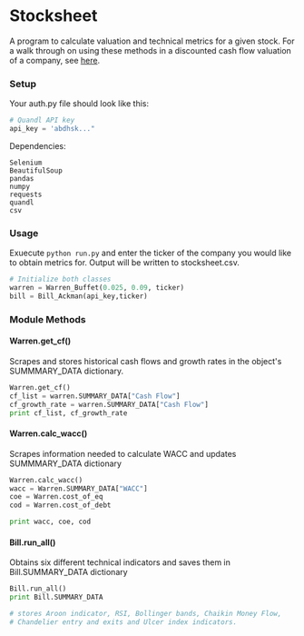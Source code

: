 # Stocksheet
A program to calculate valuation and technical metrics for a given stock. For a walk through on using these methods in a discounted cash flow valuation of a company, see [here](http://kaushik316-blog.logdown.com/posts/1651749-stock-valuation-with-python). 

### Setup
Your auth.py file should look like this:
```python
# Quandl API key
api_key = 'abdhsk..."
```
Dependencies:
```
Selenium
BeautifulSoup
pandas
numpy
requests
quandl
csv
```
### Usage
Exuecute ```python run.py``` and enter the ticker of the company you would like to obtain metrics for. Output will be written to stocksheet.csv.
```python
# Initialize both classes
warren = Warren_Buffet(0.025, 0.09, ticker)
bill = Bill_Ackman(api_key,ticker)
```

### Module Methods

#### Warren.get_cf()
Scrapes and stores historical cash flows and growth rates in the object's SUMMMARY_DATA dictionary.
```python
Warren.get_cf()
cf_list = warren.SUMMARY_DATA["Cash Flow"]
cf_growth_rate = warren.SUMMARY_DATA["Cash Flow"]
print cf_list, cf_growth_rate
```

#### Warren.calc_wacc()
Scrapes information needed to calculate WACC and updates SUMMMARY_DATA dictionary
```python
Warren.calc_wacc()
wacc = Warren.SUMMARY_DATA["WACC"]
coe = Warren.cost_of_eq
cod = Warren.cost_of_debt

print wacc, coe, cod
```

#### Bill.run_all()
Obtains six different technical indicators and saves them in Bill.SUMMARY_DATA dictionary
```python
Bill.run_all()
print Bill.SUMMARY_DATA

# stores Aroon indicator, RSI, Bollinger bands, Chaikin Money Flow,
# Chandelier entry and exits and Ulcer index indicators.
```





